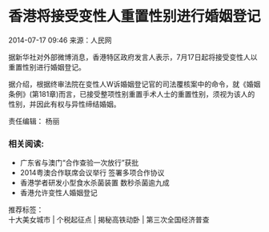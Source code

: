 # 香港将接受变性人重置性别进行婚姻登记

2014-07-17 09:46 来源：人民网

据新华社对外部微博消息，香港特区政府发言人表示，7月17日起将接受变性人以重置性别进行婚姻登记。

据介绍，根据终审法院在变性人W诉婚姻登记官的司法覆核案中的命令，就《婚姻条例》(第181章)而言，已接受整项性别重置手术人士的重置性别，须视为该人的性别，并因此有权与异性缔结婚姻。

责任编辑： 杨丽

### 相关阅读:

- 广东省与澳门“合作查验一次放行”获批
- 2014粤澳合作联席会议举行 签署多项合作协议
- 香港学者研发小型食水杀菌装置 数秒杀菌逾九成
- 香港允许变性人婚姻登记

推荐标签：  
十大美女城市 | 个税起征点 | 揭秘高铁动卧 | 第三次全国经济普查